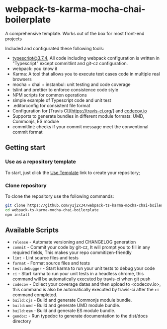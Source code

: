 # webpack-ts-karma-mocha-chai-boilerplate

A comprehensive template. Works out of the box for most front-end projects

Included and configurated these following tools:

- typescript@3.7.4, All code including webpack configuration is written in "Typescript" except commitlint and git-cz configuration.
- webpack: you know it
- Karma: A tool that allows you to execute test cases code in multiple real browsers
- mocha + chai + instanbul: unit testing and code coverage
- tslint and prettier to enforce consistence code style
- NPM scripts for common operations
- simple example of Typescript code and unit test
- .editorconfig for consistent file format
- Configuration for [Travis CI](https://travis-ci.org/] and [codecov.io](https://codecov.io/)
- Supports to generate bundles in different module formats: UMD, Commonjs, ES module
- commitlint: checks if your commit message meet the conventional commit format

## Getting start 

### Use as a repository template

To start, just click the [Use Template](https://github.com/y1j2x34/webpack-ts-karma-mocha-chai-boilerplate/generate) link to create your repository;

### Clone repository

To clone the repository use the following commands:
```sh
git clone https://github.com/y1j2x34/webpack-ts-karma-mocha-chai-boilerplate.git
cd webpack-ts-karma-mocha-chai-boilerplate
npm install
```

## Available Scripts

- `release` - Automate versioning and CHANGELOG generation
- `commit` - Commit your code by git-cz, It will prompt you to fill in any required fields, This makes your repo commitizen-friendly
- `lint` - Lint source files and tests
- `format` - Format source files and tests
- `test:debugger` - Start karma to run your unit tests to debug your code
- `ci` - Start karma to run your unit tests in a headless chrome, this command will be automatically executed by travis-ci when git push
- `codecov` - Collect your coverage datas and then upload to <codecov.io>, this command is also be automatically executed by travis-ci after the `ci` command completed.
- `build:cjs` - Build and generate Commonjs module bundle.
- `build:umd` - Build and generate UMD module bundle.
- `build:esm` - Build and generate ES module bundle.
- `gendoc`: - Run typedoc to generate documentation to the dist/docs directory
